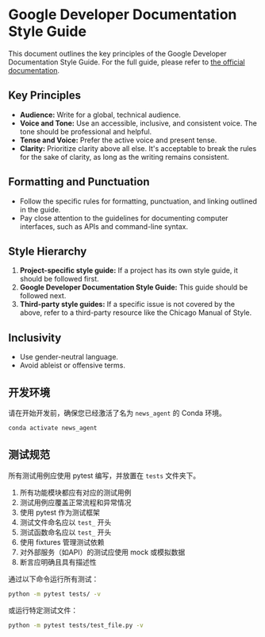 # Google Developer Documentation Style Guide

This document outlines the key principles of the Google Developer Documentation Style Guide. For the full guide, please refer to [the official documentation](https://developers.google.com/style).

## Key Principles

*   **Audience:** Write for a global, technical audience.
*   **Voice and Tone:** Use an accessible, inclusive, and consistent voice. The tone should be professional and helpful.
*   **Tense and Voice:** Prefer the active voice and present tense.
*   **Clarity:** Prioritize clarity above all else. It's acceptable to break the rules for the sake of clarity, as long as the writing remains consistent.

## Formatting and Punctuation

*   Follow the specific rules for formatting, punctuation, and linking outlined in the guide.
*   Pay close attention to the guidelines for documenting computer interfaces, such as APIs and command-line syntax.

## Style Hierarchy

1.  **Project-specific style guide:** If a project has its own style guide, it should be followed first.
2.  **Google Developer Documentation Style Guide:** This guide should be followed next.
3.  **Third-party style guides:** If a specific issue is not covered by the above, refer to a third-party resource like the Chicago Manual of Style.

## Inclusivity

*   Use gender-neutral language.
*   Avoid ableist or offensive terms.

## 开发环境

请在开始开发前，确保您已经激活了名为 `news_agent` 的 Conda 环境。

```bash
conda activate news_agent
```

## 测试规范

所有测试用例应使用 pytest 编写，并放置在 `tests` 文件夹下。

1. 所有功能模块都应有对应的测试用例
2. 测试用例应覆盖正常流程和异常情况
3. 使用 pytest 作为测试框架
4. 测试文件命名应以 `test_` 开头
5. 测试函数命名应以 `test_` 开头
6. 使用 fixtures 管理测试依赖
7. 对外部服务（如API）的测试应使用 mock 或模拟数据
8. 断言应明确且具有描述性

通过以下命令运行所有测试：

```bash
python -m pytest tests/ -v
```

或运行特定测试文件：

```bash
python -m pytest tests/test_file.py -v
```